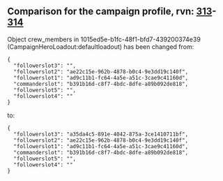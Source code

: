 ## Comparison for the campaign profile, rvn: [313](https://github.com/PRO100KatYT/FortniteProfileRevisions/tree/main/profiles/campaign/313%20campaign.json)-[314](https://github.com/PRO100KatYT/FortniteProfileRevisions/tree/main/profiles/campaign/314%20campaign.json)

Object crew_members in 1015ed5e-b1fc-48f1-bfd7-439200374e39 (CampaignHeroLoadout:defaultloadout) has been changed from:

```
{
  "followerslot3": "",
  "followerslot2": "ae22c15e-962b-4878-b0c4-9e3dd19c140f",
  "followerslot1": "ad9c11b1-fc64-4a5e-a51c-3cae9c41160d",
  "commanderslot": "b391b16d-c8f7-4bdc-8dfe-a89b092de818",
  "followerslot5": "",
  "followerslot4": ""
}
```

to:

```
{
  "followerslot3": "a35da4c5-891e-4042-875a-3ce1410711bf",
  "followerslot2": "ae22c15e-962b-4878-b0c4-9e3dd19c140f",
  "followerslot1": "ad9c11b1-fc64-4a5e-a51c-3cae9c41160d",
  "commanderslot": "b391b16d-c8f7-4bdc-8dfe-a89b092de818",
  "followerslot5": "",
  "followerslot4": ""
}
```

<br><br>
